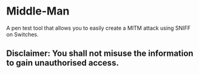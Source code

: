# Middle-Man
A pen test tool that allows you to easily create a MITM attack using SNIFF on Switches.
## Disclaimer: You shall not misuse the information to gain unauthorised access. 
